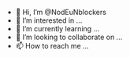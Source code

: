 - 👋 Hi, I’m @NodEuNblockers
- 👀 I’m interested in ...
- 🌱 I’m currently learning ...
- 💞️ I’m looking to collaborate on ...
- 📫 How to reach me ...

<!---
Unblockers Made By NodeUnblocker Creator and bot and creating heroku by myself
--->
